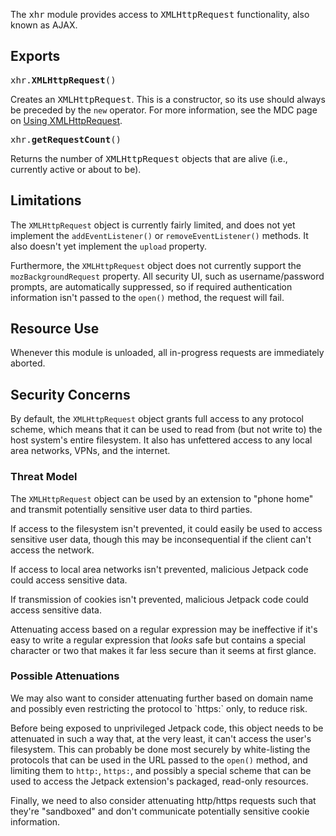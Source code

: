 The <tt>xhr</tt> module provides access to <tt>XMLHttpRequest</tt>
functionality, also known as AJAX.

## Exports ##

<tt>xhr.**XMLHttpRequest**()</tt>

Creates an <tt>XMLHttpRequest</tt>. This is a constructor, so its use
should always be preceded by the `new` operator. For more information,
see the MDC page on [Using XMLHttpRequest].

<tt>xhr.**getRequestCount**()</tt>

Returns the number of <tt>XMLHttpRequest</tt> objects that are alive
(i.e., currently active or about to be).

## Limitations ##

The `XMLHttpRequest` object is currently fairly limited, and does not
yet implement the `addEventListener()` or `removeEventListener()`
methods. It also doesn't yet implement the `upload` property.

Furthermore, the `XMLHttpRequest` object does not currently support
the `mozBackgroundRequest` property. All security UI, such as
username/password prompts, are automatically suppressed, so if
required authentication information isn't passed to the `open()`
method, the request will fail.

## Resource Use ##

Whenever this module is unloaded, all in-progress requests are immediately
aborted.

## Security Concerns ##

By default, the `XMLHttpRequest` object grants full access to any
protocol scheme, which means that it can be used to read from (but not
write to) the host system's entire filesystem. It also has unfettered
access to any local area networks, VPNs, and the internet.

### Threat Model ###

The `XMLHttpRequest` object can be used by an extension to "phone
home" and transmit potentially sensitive user data to third
parties.

If access to the filesystem isn't prevented, it could easily be used
to access sensitive user data, though this may be inconsequential if
the client can't access the network.

If access to local area networks isn't prevented, malicious Jetpack
code could access sensitive data.

If transmission of cookies isn't prevented, malicious Jetpack code
could access sensitive data.

Attenuating access based on a regular expression may be ineffective if
it's easy to write a regular expression that *looks* safe but contains
a special character or two that makes it far less secure than it seems
at first glance.

### Possible Attenuations ###

<span class="aside">
We may also want to consider attenuating further based on domain name
and possibly even restricting the protocol to `https:` only, to reduce
risk.
</span>

Before being exposed to unprivileged Jetpack code, this object needs
to be attenuated in such a way that, at the very least, it can't
access the user's filesystem. This can probably be done most securely
by white-listing the protocols that can be used in the URL passed to
the `open()` method, and limiting them to `http:`, `https:`, and
possibly a special scheme that can be used to access the Jetpack
extension's packaged, read-only resources.

Finally, we need to also consider attenuating http/https requests such
that they're "sandboxed" and don't communicate potentially sensitive
cookie information.

  [Using XMLHttpRequest]: https://developer.mozilla.org/En/Using_XMLHttpRequest
